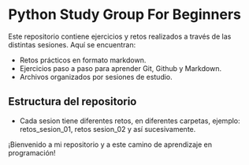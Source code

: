 # Python Study Group For Beginners
Este repositorio contiene ejercicios y retos realizados a través de las distintas sesiones.
Aquí se encuentran:
- Retos prácticos en formato markdown.
- Ejercicios paso a paso para aprender Git, Github y Markdown.
- Archivos organizados por sesiones de estudio.
  
## Estructura del repositorio
- Cada sesion tiene diferentes retos, en diferentes carpetas, ejemplo: retos_sesion_01, retos sesion_02 y así sucesivamente.

¡Bienvenido a mi repositorio y a este camino de aprendizaje en programación!
